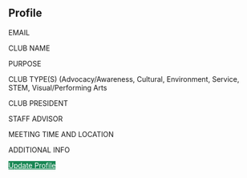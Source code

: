 <html>
    <head>
        <style>
            .btn-custom {
                color: #fff;
                background-color: #198754;
                border-color: #ffffff;
            }
            .btn-custom:hover, .btn-custom:focus, .btn-custom:active, .btn-custom.active, .open>.dropdown-toggle.btn-custom {
                color: #fff;
                background-color: #157347;
                border-color: #ffffff;
            }
        </style>
        <script>
            // prepare fetch GET options
            const options = {
                method: 'GET', // *GET, POST, PUT, DELETE, etc.
                // mode: 'cors', // no-cors, *cors, same-origin
                cache: 'default', // *default, no-cache, reload, force-cache, only-if-cached
                credentials: 'include', // include, same-origin, omit
                headers: {
                'Content-Type': 'application/json'
                // 'Content-Type': 'application/x-www-form-urlencoded',
                },
            };
            fetch("https://rebeccaaa.tk/hello", options)
            // fetch("http://localhost:8192/hello", options)
            // response is a RESTful "promise" on any successful fetch
            .then(response => {
            // check for response errors
            if (response.status !== 200) {
                error('GET API response failure: ' + response.status);
                return;
            }
            // valid response will have JSON data
            response.json().then(data => {
                console.log(data);
                })
            });
            // Something went wrong with actions or responses
            function error(err) {
                // log as Error in console
                console.log(err);
            }
        </script>
    </head>
    <body>
        <div class="bg-success w-50 mx-auto m-5">
            <h2 class="text-light mx-5 pt-5">Profile</h2>
            <!-- 'email' is mapped to 'username' for Spring Security -->
            <div class="mb-3 px-5">
                <label class="form-label" for="username">EMAIL</label>
                <p id="email"></p>
            </div>
            <div class="mb-3 px-5">
                <label class="form-label" for="name">CLUB NAME</label>
                <p id="name"></p>
            </div>
            <div class="mb-3 px-5">
                <label class="form-label" for="purpose">PURPOSE</label>
                <p id="purpose"></p>
            </div>
            <div class="mb-3 px-5">
                <label class="form-label" for="types">CLUB TYPE(S) (Advocacy/Awareness, Cultural, Environment, Service, STEM, Visual/Performing Arts</label>
                <p id="types"></p>
            </div>
            <div class="mb-3 px-5">
                <label class="form-label" for="president">CLUB PRESIDENT</label>
                <p id="president"></p>
            </div>
            <div class="mb-3 px-5">
                <label class="form-label" for="advisor">STAFF ADVISOR</label>
                <p id="advisor"></p>
            </div>
            <div class="mb-3 px-5">
                <label class="form-label" for="meeting">MEETING TIME AND LOCATION</label>
                <p id="meeting"></p>
            </div>
            <div class="mb-5 px-5">
                <label class="form-label" for="info">ADDITIONAL INFO</label>
                <p id="info"></p>
            </div>
            <a class="btn btn-custom text-nowrap text-light my-3 mx-5 mb-4" type="submit" href="{{ site.baseurl }}/update">Update Profile</a>
        </div>  
        <script>
            const storedData = JSON.parse(localStorage.getItem('ID'));
            console.log(storedData);
            // prepare fetch urls
            // const base_url = "http://localhost:8192/api/club/";
            const base_url = "https://rebeccaaa.tk/api/club/";
            const get_by_id = base_url + storedData;
             // fetch the API
            fetch(get_by_id, options)
                // response is a RESTful "promise" on any successful fetch
                .then(response => {
                // check for response errors
                if (response.status !== 200) {
                    error('GET API response failure: ' + response.status);
                    return;
                }
                // valid response will have JSON data
                response.json().then(data => {
                    console.log(data);
                    document.getElementById("name").innerHTML = data.name;
                    document.getElementById("purpose").innerHTML = data.purpose;
                    document.getElementById("types").innerHTML = data.types;
                    document.getElementById("email").innerHTML = data.email;
                    document.getElementById("president").innerHTML = data.president;
                    document.getElementById("advisor").innerHTML = data.advisor;
                    document.getElementById("meeting").innerHTML = data.meeting;
                    document.getElementById("info").innerHTML = data.info;    
                })
            })
            // catch fetch errors (ie Nginx ACCESS to server blocked)
            .catch(err => {
                error(err + " " + get_by_id);
            });
        </script>  
    </body>    
</html>
